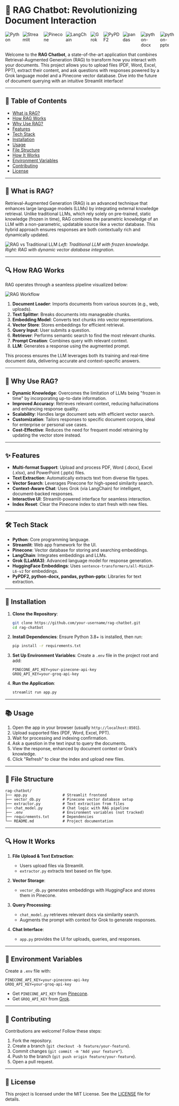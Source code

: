 # 🧠 RAG Chatbot: Revolutionizing Document Interaction

<div style="display: flex; gap: 10px;">
  <img src="https://img.shields.io/badge/Python-3.8+-blue.svg" alt="Python">
  <img src="https://img.shields.io/badge/Streamlit-1.0+-red.svg" alt="Streamlit">
  <img src="https://img.shields.io/badge/Pinecone-VectorDB-green.svg" alt="Pinecone">
  <img src="https://img.shields.io/badge/LangChain-0.1+-orange.svg" alt="LangChain">
  <img src="https://img.shields.io/badge/Grok-LLaMA3-blueviolet.svg" alt="Grok">
  <img src="https://img.shields.io/badge/PyPDF2-3.0+-yellow.svg" alt="PyPDF2">
  <img src="https://img.shields.io/badge/pandas-2.0+-lightgreen.svg" alt="pandas">
  <img src="https://img.shields.io/badge/python--docx-1.0+-purple.svg" alt="python-docx">
  <img src="https://img.shields.io/badge/python--pptx-0.6+-pink.svg" alt="python-pptx">
</div>

Welcome to the **RAG Chatbot**, a state-of-the-art application that combines Retrieval-Augmented Generation (RAG) to transform how you interact with your documents. This project allows you to upload files (PDF, Word, Excel, PPT), extract their content, and ask questions with responses powered by a Grok language model and a Pinecone vector database. Dive into the future of document querying with an intuitive Streamlit interface!

---

## 📖 Table of Contents

- [What is RAG?](#what-is-rag)
- [How RAG Works](#how-rag-works)
- [Why Use RAG?](#why-use-rag)
- [Features](#features)
- [Tech Stack](#tech-stack)
- [Installation](#installation)
- [Usage](#usage)
- [File Structure](#file-structure)
- [How It Works](#how-it-works)
- [Environment Variables](#environment-variables)
- [Contributing](#contributing)
- [License](#license)

---

## 🌟 What is RAG?

Retrieval-Augmented Generation (RAG) is an advanced technique that enhances large language models (LLMs) by integrating external knowledge retrieval. Unlike traditional LLMs, which rely solely on pre-trained, static knowledge (frozen in time), RAG combines the parametric knowledge of an LLM with a non-parametric, updatable source like a vector database. This hybrid approach ensures responses are both contextually rich and dynamically updated.

![RAG vs Traditional LLM](ragmemo.png)
_Left: Traditional LLM with frozen knowledge. Right: RAG with dynamic vector database integration._

---

## 🔍 How RAG Works

RAG operates through a seamless pipeline visualized below:

![RAG Workflow](ragflow.png)

1. **Document Loader**: Imports documents from various sources (e.g., web, uploads).
2. **Text Splitter**: Breaks documents into manageable chunks.
3. **Embedding Model**: Converts text chunks into vector representations.
4. **Vector Store**: Stores embeddings for efficient retrieval.
5. **Query Input**: User submits a question.
6. **Retriever**: Performs semantic search to find the most relevant chunks.
7. **Prompt Creation**: Combines query with relevant context.
8. **LLM**: Generates a response using the augmented prompt.

This process ensures the LLM leverages both its training and real-time document data, delivering accurate and context-specific answers.

---

## 🚀 Why Use RAG?

- **Dynamic Knowledge**: Overcomes the limitation of LLMs being "frozen in time" by incorporating up-to-date information.
- **Improved Accuracy**: Retrieves relevant context, reducing hallucinations and enhancing response quality.
- **Scalability**: Handles large document sets with efficient vector search.
- **Customization**: Tailors responses to specific document corpora, ideal for enterprise or personal use cases.
- **Cost-Effective**: Reduces the need for frequent model retraining by updating the vector store instead.

---

## ✨ Features

- **Multi-format Support**: Upload and process PDF, Word (.docx), Excel (.xlsx), and PowerPoint (.pptx) files.
- **Text Extraction**: Automatically extracts text from diverse file types.
- **Vector Search**: Leverages Pinecone for high-speed similarity search.
- **Context-Aware Chat**: Uses Grok (via LangChain) for intelligent, document-backed responses.
- **Interactive UI**: Streamlit-powered interface for seamless interaction.
- **Index Reset**: Clear the Pinecone index to start fresh with new files.

---

## 🛠 Tech Stack

- **Python**: Core programming language.
- **Streamlit**: Web app framework for the UI.
- **Pinecone**: Vector database for storing and searching embeddings.
- **LangChain**: Integrates embeddings and LLMs.
- **Grok (LLaMA3)**: Advanced language model for response generation.
- **HuggingFace Embeddings**: Uses `sentence-transformers/all-MiniLM-L6-v2` for embeddings.
- **PyPDF2, python-docx, pandas, python-pptx**: Libraries for text extraction.

---

## 🚀 Installation

1. **Clone the Repository**:

   ```bash
   git clone https://github.com/your-username/rag-chatbot.git
   cd rag-chatbot
   ```

2. **Install Dependencies**:
   Ensure Python 3.8+ is installed, then run:

   ```bash
   pip install -r requirements.txt
   ```

3. **Set Up Environment Variables**:
   Create a `.env` file in the project root and add:

   ```
   PINECONE_API_KEY=your-pinecone-api-key
   GROQ_API_KEY=your-groq-api-key
   ```

4. **Run the Application**:
   ```bash
   streamlit run app.py
   ```

---

## 📚 Usage

1. Open the app in your browser (usually `http://localhost:8501`).
2. Upload supported files (PDF, Word, Excel, PPT).
3. Wait for processing and indexing confirmation.
4. Ask a question in the text input to query the documents.
5. View the response, enhanced by document context or Grok’s knowledge.
6. Click "Refresh" to clear the index and upload new files.

---

## 📂 File Structure

```
rag-chatbot/
├── app.py                # Streamlit frontend
├── vector_db.py          # Pinecone vector database setup
├── extractor.py          # Text extraction from files
├── chat_model.py         # Chat logic with RAG pipeline
├── .env                  # Environment variables (not tracked)
├── requirements.txt      # Dependencies
└── README.md             # Project documentation
```

---

## 🔍 How It Works

1. **File Upload & Text Extraction**:

   - Users upload files via Streamlit.
   - `extractor.py` extracts text based on file type.

2. **Vector Storage**:

   - `vector_db.py` generates embeddings with HuggingFace and stores them in Pinecone.

3. **Query Processing**:

   - `chat_model.py` retrieves relevant docs via similarity search.
   - Augments the prompt with context for Grok to generate responses.

4. **Chat Interface**:
   - `app.py` provides the UI for uploads, queries, and responses.

---

## 🔑 Environment Variables

Create a `.env` file with:

```
PINECONE_API_KEY=your-pinecone-api-key
GROQ_API_KEY=your-groq-api-key
```

- Get `PINECONE_API_KEY` from [Pinecone](https://www.pinecone.io/).
- Get `GROQ_API_KEY` from [Grok](https://x.ai/api).

---

## 🤝 Contributing

Contributions are welcome! Follow these steps:

1. Fork the repository.
2. Create a branch (`git checkout -b feature/your-feature`).
3. Commit changes (`git commit -m "Add your feature"`).
4. Push to the branch (`git push origin feature/your-feature`).
5. Open a pull request.

---

## 📜 License

This project is licensed under the MIT License. See the [LICENSE](LICENSE) file for details.
